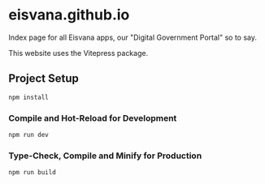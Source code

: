 # eisvana.github.io

Index page for all Eisvana apps, our "Digital Government Portal" so to say.

This website uses the Vitepress package.

## Project Setup

```sh
npm install
```

### Compile and Hot-Reload for Development

```sh
npm run dev
```

### Type-Check, Compile and Minify for Production

```sh
npm run build
```
